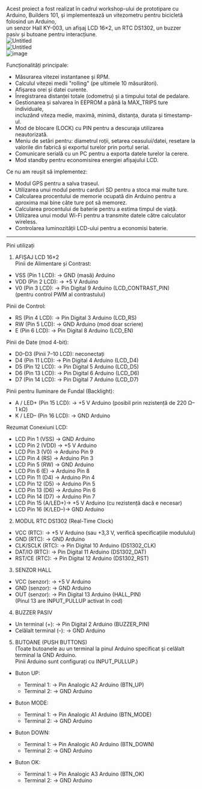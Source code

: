 Acest proiect a fost realizat în cadrul workshop-ului de prototipare cu Arduino, Builders 101, și implementează un vitezometru pentru bicicletă folosind un Arduino,  
un senzor Hall KY-003, un afișaj LCD 16×2, un RTC DS1302, un buzzer pasiv și butoane pentru interacțiune.  
![Untitled](https://github.com/user-attachments/assets/7267db31-6029-4fea-b97b-37e4a65dbf6c)  
![Untitled](https://github.com/user-attachments/assets/4fe0eddf-4029-42bb-b7c7-87fe03928c86)  
![image](https://github.com/user-attachments/assets/186cafee-f0b7-4b2a-96ed-ac885b091ab4)


Funcționalități principale:  
   - Măsurarea vitezei instantanee și RPM.  
   - Calculul vitezei medii "rolling" (pe ultimele 10 măsurători).  
   - Afișarea orei și datei curente.  
   - Înregistrarea distanței totale (odometru) și a timpului total de pedalare.  
   - Gestionarea și salvarea în EEPROM a până la MAX_TRIPS ture individuale,  
     incluzând viteza medie, maximă, minimă, distanța, durata și timestamp-ul.  
   - Mod de blocare (LOCK) cu PIN pentru a descuraja utilizarea neautorizată.  
   - Meniu de setări pentru: diametrul roții, setarea ceasului/datei, resetare la  
     valorile din fabrică și exportul turelor prin portul serial.  
   - Comunicare serială cu un PC pentru a exporta datele turelor la cerere.  
   - Mod standby pentru economisirea energiei afișajului LCD.  
     
Ce nu am reușit să implementez:  
   - Modul GPS pentru a salva traseul.  
   - Utilizarea unui modul pentru carduri SD pentru a stoca mai multe ture.  
   - Calcularea procentului de memorie ocupată din Arduino pentru a aproxima mai bine câte ture pot să memorez.  
   - Calcularea procentului de baterie pentru a estima timpul de viață.  
   - Utilizarea unui modul Wi-Fi pentru a transmite datele către calculator wireless.  
   - Controlarea luminozității LCD-ului pentru a economisi baterie.  
-------------------------------------------------  
Pini utilizați  

1. AFIȘAJ LCD 16×2  
 Pinii de Alimentare și Contrast:  
  - VSS (Pin 1 LCD):  -> GND (masă) Arduino  
  - VDD (Pin 2 LCD):  -> +5 V Arduino  
  - V0 (Pin 3 LCD):   -> Pin Digital 9 Arduino (LCD_CONTRAST_PIN)  
                          (pentru control PWM al contrastului)  

 Pinii de Control:  
  - RS (Pin 4 LCD):   -> Pin Digital 3 Arduino (LCD_RS)  
  - RW (Pin 5 LCD):   -> GND Arduino (mod doar scriere)  
  - E  (Pin 6 LCD):   -> Pin Digital 8 Arduino (LCD_EN)  

 Pinii de Date (mod 4-bit):  
  - D0–D3 (Pinii 7–10 LCD): neconectați  
  - D4 (Pin 11 LCD):   -> Pin Digital 4 Arduino (LCD_D4)  
  - D5 (Pin 12 LCD):   -> Pin Digital 5 Arduino (LCD_D5)  
  - D6 (Pin 13 LCD):   -> Pin Digital 6 Arduino (LCD_D6)  
  - D7 (Pin 14 LCD):   -> Pin Digital 7 Arduino (LCD_D7)  

 Pinii pentru Iluminare de Fundal (Backlight):  
  - A / LED+ (Pin 15 LCD): -> +5 V Arduino (posibil prin rezistență de 220 Ω–1 kΩ)  
  - K / LED– (Pin 16 LCD): -> GND Arduino  

 Rezumat Conexiuni LCD:  
  - LCD Pin 1 (VSS)    -> GND Arduino  
  - LCD Pin 2 (VDD)    -> +5 V Arduino  
  - LCD Pin 3 (V0)     -> Arduino Pin 9  
  - LCD Pin 4 (RS)     -> Arduino Pin 3  
  - LCD Pin 5 (RW)     -> GND Arduino  
  - LCD Pin 6 (E)      -> Arduino Pin 8  
  - LCD Pin 11 (D4)    -> Arduino Pin 4  
  - LCD Pin 12 (D5)    -> Arduino Pin 5  
  - LCD Pin 13 (D6)    -> Arduino Pin 6  
  - LCD Pin 14 (D7)    -> Arduino Pin 7  
  - LCD Pin 15 (A/LED+)-> +5 V Arduino (cu rezistență dacă e necesar)  
  - LCD Pin 16 (K/LED–)-> GND Arduino  

2. MODUL RTC DS1302 (Real-Time Clock)  
  - VCC (RTC):      -> +5 V Arduino (sau +3,3 V, verifică specificațiile modulului)  
  - GND (RTC):      -> GND Arduino  
  - CLK/SCLK (RTC): -> Pin Digital 10 Arduino (DS1302_CLK)  
  - DAT/IO (RTC):   -> Pin Digital 11 Arduino (DS1302_DAT)  
  - RST/CE (RTC):   -> Pin Digital 12 Arduino (DS1302_RST)  

3. SENZOR HALL  
  - VCC (senzor):   -> +5 V Arduino  
  - GND (senzor):   -> GND Arduino  
  - OUT (senzor):   -> Pin Digital 13 Arduino (HALL_PIN)  
                      (Pinul 13 are INPUT_PULLUP activat în cod)  

4. BUZZER PASIV  
  - Un terminal (+):  -> Pin Digital 2 Arduino (BUZZER_PIN)  
  - Celălalt terminal (–): -> GND Arduino  

5. BUTOANE (PUSH BUTTONS)  
(Toate butoanele au un terminal la pinul Arduino specificat și celălalt terminal la GND Arduino.  
Pinii Arduino sunt configurați cu INPUT_PULLUP.)  

  - Buton UP:  
    - Terminal 1: -> Pin Analogic A2 Arduino (BTN_UP)  
    - Terminal 2: -> GND Arduino  

  - Buton MODE:  
    - Terminal 1: -> Pin Analogic A1 Arduino (BTN_MODE)  
    - Terminal 2: -> GND Arduino  

  - Buton DOWN:  
    - Terminal 1: -> Pin Analogic A0 Arduino (BTN_DOWN)  
    - Terminal 2: -> GND Arduino  

  - Buton OK:  
    - Terminal 1: -> Pin Analogic A3 Arduino (BTN_OK)  
    - Terminal 2: -> GND Arduino  
